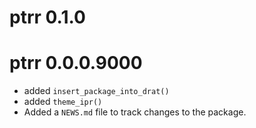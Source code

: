 # ptrr 0.1.0

# ptrr 0.0.0.9000

* added `insert_package_into_drat()`
* added `theme_ipr()`
* Added a `NEWS.md` file to track changes to the package.
